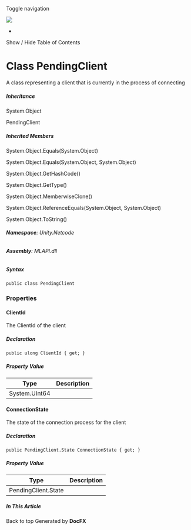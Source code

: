 <div id="wrapper">

<div>

<div class="container">

<div class="navbar-header">

Toggle navigation

<img src="../logo.svg" id="logo" class="svg" />

</div>

<div id="navbar" class="collapse navbar-collapse">

<div class="form-group">

</div>

</div>

</div>

<div class="subnav navbar navbar-default">

<div id="breadcrumb" class="container hide-when-search">

-   

</div>

</div>

</div>

<div class="container body-content hide-when-search" role="main">

<div class="sidenav hide-when-search">

Show / Hide Table of Contents

<div id="sidetoggle" class="sidetoggle collapse">

<div id="sidetoc">

</div>

</div>

</div>

<div class="article row grid-right">

<div class="col-md-10">

# Class PendingClient

<div class="markdown level0 summary">

A class representing a client that is currently in the process of
connecting

</div>

<div class="markdown level0 conceptual">

</div>

<div class="inheritance">

##### Inheritance

<div class="level0">

System.Object

</div>

<div class="level1">

PendingClient

</div>

</div>

<div class="inheritedMembers">

##### Inherited Members

<div>

System.Object.Equals(System.Object)

</div>

<div>

System.Object.Equals(System.Object, System.Object)

</div>

<div>

System.Object.GetHashCode()

</div>

<div>

System.Object.GetType()

</div>

<div>

System.Object.MemberwiseClone()

</div>

<div>

System.Object.ReferenceEquals(System.Object, System.Object)

</div>

<div>

System.Object.ToString()

</div>

</div>

###### **Namespace**: Unity.Netcode

###### **Assembly**: MLAPI.dll

##### Syntax

<div class="codewrapper">

``` lang-csharp
public class PendingClient
```

</div>

### Properties

#### ClientId

<div class="markdown level1 summary">

The ClientId of the client

</div>

<div class="markdown level1 conceptual">

</div>

##### Declaration

<div class="codewrapper">

``` lang-csharp
public ulong ClientId { get; }
```

</div>

##### Property Value

| Type          | Description |
|---------------|-------------|
| System.UInt64 |             |

#### ConnectionState

<div class="markdown level1 summary">

The state of the connection process for the client

</div>

<div class="markdown level1 conceptual">

</div>

##### Declaration

<div class="codewrapper">

``` lang-csharp
public PendingClient.State ConnectionState { get; }
```

</div>

##### Property Value

| Type                | Description |
|---------------------|-------------|
| PendingClient.State |             |

</div>

<div class="hidden-sm col-md-2" role="complementary">

<div class="sideaffix">

<div class="contribution">

</div>

##### In This Article

<div>

</div>

</div>

</div>

</div>

</div>

<div class="grad-bottom">

</div>

<div class="footer">

<div class="container">

Back to top Generated by **DocFX**

</div>

</div>

</div>
